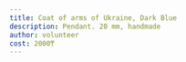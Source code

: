 ```yaml
---
title: Coat of arms of Ukraine, Dark Blue
description: Pendant. 20 mm, handmade
author: volunteer
cost: 2000₸
---
```

